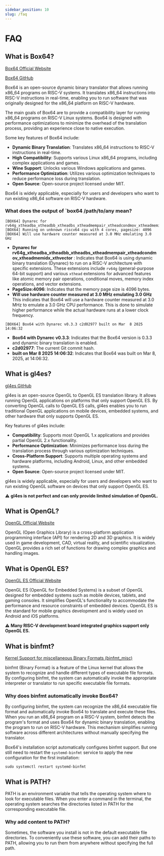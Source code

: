 ```yaml
---
sidebar_position: 10
slug: /faq
---
```


# FAQ

## What is Box64?

[Box64 Official Website](https://box86.org/)

[Box64 GitHub](https://github.com/ptitSeb/box64)

Box64 is an open-source dynamic binary translator that allows running x86_64 programs on RISC-V systems. It translates x86_64 instructions into RISC-V instructions in real-time, enabling you to run software that was originally designed for the x86_64 platform on RISC-V hardware.

The main goals of Box64 are to provide a compatibility layer for running x86_64 programs on RISC-V Linux systems. Box64 is designed with performance optimizations to minimize the overhead of the translation process, providing an experience close to native execution.

Some key features of Box64 include:

- **Dynamic Binary Translation**: Translates x86_64 instructions to RISC-V instructions in real-time.
- **High Compatibility**: Supports various Linux x86_64 programs, including complex applications and games.
- **Wine Support**: Unlocks various Windows applications and games.
- **Performance Optimization**: Utilizes various optimization techniques to reduce performance loss during translation.
- **Open Source**: Open-source project licensed under MIT.

Box64 is widely applicable, especially for users and developers who want to run existing x86_64 software on RISC-V hardware.

### What does the output of `box64 /path/to/any mean?

```shell
[BOX64] Dynarec for rv64g_xtheadba_xtheadbb_xtheadbs_xtheadmempair_xtheadcondmov_xtheadmemidx_xthvector
[BOX64] Running on unknown riscv64 cpu with 4 cores, pagesize: 4096
[BOX64] Will use hardware counter measured at 3.0 MHz emulating 3.0 GHz
```

- **Dynarec for rv64g_xtheadba_xtheadbb_xtheadbs_xtheadmempair_xtheadcondmov_xtheadmemidx_xthvector** : Indicates that Box64 is using dynamic binary translation (Dynarec) to run on a RISC-V architecture with specific extensions. These extensions include `rv64g` (general-purpose 64-bit support) and various `xthead` extensions for advanced features like atomic memory pair operations, conditional moves, memory index operations, and vector extensions.
- **PageSize:4096**: Indicates that the memory page size is 4096 bytes.
- **Will use hardware counter measured at 3.0 MHz emulating 3.0 GHz**   
  This indicates that Box64 will use a hardware counter measured at 3.0 MHz to emulate a 3.0 GHz CPU performance. This is done to simulate higher performance while the actual hardware runs at a lower clock frequency.

```shell
[BOX64] Box64 with Dynarec v0.3.3 c2d02977 built on Mar  8 2025 14:06:32
```

- **Box64 with Dynarec v0.3.3**: Indicates that the Box64 version is 0.3.3 and dynamic binary translation is enabled.
- **c2d02977**: The current Git commit hash.
- **built on Mar  8 2025 14:06:32**: Indicates that Box64 was built on Mar 8, 2025, at 14:06:32.

## What is gl4es?

[gl4es GitHub](https://github.com/ptitSeb/gl4es)

gl4es is an open-source OpenGL to OpenGL ES translation library. It allows running OpenGL applications on platforms that only support OpenGL ES. By converting OpenGL calls to OpenGL ES calls, gl4es enables you to run traditional OpenGL applications on mobile devices, embedded systems, and other hardware that only supports OpenGL ES.

Key features of gl4es include:

- **Compatibility**: Supports most OpenGL 1.x applications and provides partial OpenGL 2.x functionality.
- **Performance Optimization**: Minimizes performance loss during the translation process through various optimization techniques.
- **Cross-Platform Support**: Supports multiple operating systems and hardware platforms, including Android, Linux, and other embedded systems.
- **Open Source**: Open-source project licensed under MIT.

gl4es is widely applicable, especially for users and developers who want to run existing OpenGL software on devices that only support OpenGL ES.

⚠ **gl4es is not perfect and can only provide limited simulation of OpenGL.**

## What is OpenGL?

[OpenGL Official Website](https://www.opengl.org/)

OpenGL (Open Graphics Library) is a cross-platform application programming interface (API) for rendering 2D and 3D graphics. It is widely used in game development, CAD, virtual reality, and scientific visualization. OpenGL provides a rich set of functions for drawing complex graphics and handling images.

## What is OpenGL ES?

[OpenGL ES Official Website](https://www.khronos.org/opengles/)

OpenGL ES (OpenGL for Embedded Systems) is a subset of OpenGL designed for embedded systems such as mobile devices, tablets, and gaming consoles. It simplifies OpenGL's functionality to accommodate the performance and resource constraints of embedded devices. OpenGL ES is the standard for mobile graphics development and is widely used on Android and iOS platforms.

⚠ **Many RISC-V development board integrated graphics support only OpenGL ES.**

## What is binfmt?

[Kernel Support for miscellaneous Binary Formats (binfmt_misc)](https://www.kernel.org/doc/html/latest/admin-guide/binfmt-misc.html)

binfmt (Binary Format) is a feature of the Linux kernel that allows the system to recognize and handle different types of executable file formats. By configuring binfmt, the system can automatically invoke the appropriate interpreter or translator to run specific executable file formats.

### Why does binfmt automatically invoke Box64?

By configuring binfmt, the system can recognize the x86_64 executable file format and automatically invoke Box64 to translate and execute these files. When you run an x86_64 program on a RISC-V system, binfmt detects the program's format and uses Box64 for dynamic binary translation, enabling the program to run on RISC-V hardware. This mechanism simplifies running software across different architectures without manually specifying the translator.

Box64's installation script automatically configures binfmt support. But one still need to restart the `systemd-binfmt` service to apply the new configuration for the first installation:

```shell
sudo systemctl restart systemd-binfmt
```

## What is PATH?

PATH is an environment variable that tells the operating system where to look for executable files. When you enter a command in the terminal, the operating system searches the directories listed in PATH for the corresponding executable file.

### Why add content to PATH?

Sometimes, the software you install is not in the default executable file directories. To conveniently use these software, you can add their paths to PATH, allowing you to run them from anywhere without specifying the full path.

